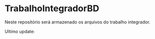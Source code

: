 # TrabalhoIntegradorBD
Neste repositório será armazenado os arquivos do trabalho integrador.

Ultimo update: 
